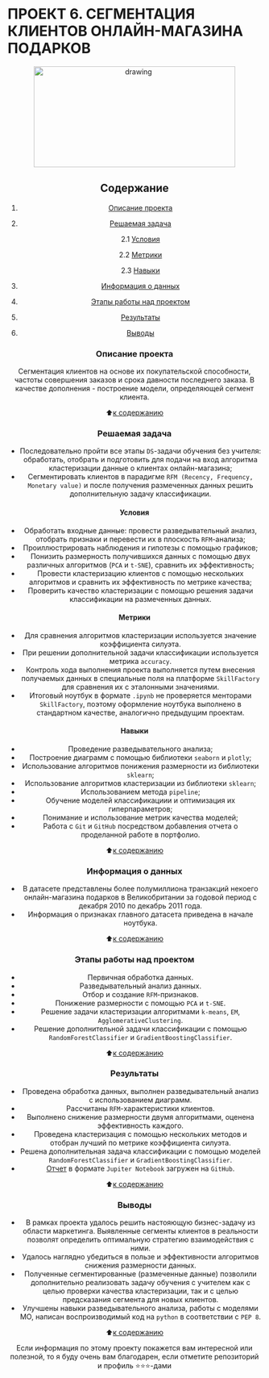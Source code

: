 # **ПРОЕКТ 6. СЕГМЕНТАЦИЯ КЛИЕНТОВ ОНЛАЙН-МАГАЗИНА ПОДАРКОВ**

<center> <img src = https://convergencegroup.com/wp-content/uploads/2020/10/CSI-Blog_CustomerSegmentation_1200x675.jpg alt="drawing" style="width: 400px; height:200px;" </center>

## **Содержание**

1. [Описание проекта](https://github.com/Licharg/SkillFactory/blob/master/Projects/Project_6/README.md#Описание-проекта)  
2. [Решаемая задача](https://github.com/Licharg/SkillFactory/blob/master/Projects/Project_6/README.md#Решаемая-задача)

    2.1 [Условия](https://github.com/Licharg/SkillFactory/blob/master/Projects/Project_6/README.md#Условия)

    2.2 [Метрики](https://github.com/Licharg/SkillFactory/blob/master/Projects/Project_6/README.md#Метрики)

    2.3 [Навыки](https://github.com/Licharg/SkillFactory/blob/master/Projects/Project_6/README.md#Навыки)

3. [Информация о данных](https://github.com/Licharg/SkillFactory/blob/master/Projects/Project_6/README.md#Информация-о-данных)  
4. [Этапы работы над проектом](https://github.com/Licharg/SkillFactory/blob/master/Projects/Project_6/README.md#Этапы-работы-над-проектом)  
5. [Результаты](https://github.com/Licharg/SkillFactory/blob/master/Projects/Project_6/README.md#Результаты)
6. [Выводы](https://github.com/Licharg/SkillFactory/blob/master/Projects/Project_6/README.md#Выводы)

### **Описание проекта**

Сегментация клиентов на основе их покупательской способности, частоты совершения заказов и срока давности последнего заказа. В качестве дополнения - построение модели, определяющей сегмент клиента.

:arrow_up:[к содержанию](https://github.com/Licharg/SkillFactory/blob/master/Projects/Project_6/README.md#Содержание)

### **Решаемая задача**

- Последовательно пройти все этапы `DS`-задачи обучения без учителя: обработать, отобрать и подготовить для подачи на вход алгоритма кластеризации данные о клиентах онлайн-магазина;
- Сегментировать клиентов в парадигме `RFM (Recency, Frequency, Monetary value)` и после получения размеченных данных решить дополнительную задачу классификации.

#### **Условия**

- Обработать входные данные: провести разведывательный анализ, отобрать признаки и перевести их в плоскость `RFM`-анализа;
- Проиллюстрировать наблюдения и гипотезы с помощью графиков;
- Понизить размерность получившихся данных с помощью двух различных алгоритмов (`PCA` и `t-SNE`), сравнить их эффективность;
- Провести кластеризацию клиентов с помощью нескольких алгоритмов и сравнить их эффективность по метрике качества;
- Проверить качество кластеризации с помощью решения задачи классификации на размеченных данных.

#### **Метрики**

- Для сравнения алгоритмов кластеризации используется значение коэффициента силуэта.  
- При решении дополнительной задачи классификации используется метрика `accuracy`.  
- Контроль хода выполнения проекта выполняется путем внесения получаемых данных в специальные поля на платформе `SkillFactory` для сравнения их с эталонными значениями.  
- Итоговый ноутбук в формате `.ipynb` не проверяется менторами `SkillFactory`, поэтому оформление ноутбука выполнено в стандартном качестве, аналогично предыдущим проектам.

#### **Навыки**

- Проведение разведывательного анализа;
- Построение диаграмм с помощью библиотеки `seaborn` и `plotly`;
- Использование алгоритмов понижения размерности из библиотеки `sklearn`;
- Использование алгоритмов кластеризации из библиотеки `sklearn`;
- Использованием метода `pipeline`;
- Обучение моделей классификациии и оптимизация их гиперпараметров;
- Понимание и использование метрик качества моделей;
- Работа с `Git` и `GitHub` посредством добавления отчета о проделанной работе в портфолио.

:arrow_up:[к содержанию](https://github.com/Licharg/SkillFactory/blob/master/Projects/Project_6/README.md#Содержание)

### **Информация о данных**

- В датасете представлены более полумиллиона транзакций некоего онлайн-магазина подарков в Великобритании за годовой период с декабря 2010 по декабрь 2011 года.
- Информация о признаках главного датасета приведена в начале ноутбука.
  
:arrow_up:[к содержанию](https://github.com/Licharg/SkillFactory/blob/master/Projects/Project_6/README.md#Содержание)

### **Этапы работы над проектом**

- Первичная обработка данных.  
- Разведывательный анализ данных.  
- Отбор и создание `RFM`-признаков.  
- Понижение размерности с помощью `PCA` и `t-SNE`.  
- Решение задачи кластеризации алгоритмами `k-means`, `EM`, `AgglomerativeClustering`.  
- Решение дополнительной задачи классификации с помощью `RandomForestClassifier` и `GradientBoostingClassifier`.  

:arrow_up:[к содержанию](https://github.com/Licharg/SkillFactory/blob/master/Projects/Project_6/README.md#Содержание)

### **Результаты**

- Проведена обработка данных, выполнен разведывательный анализ с использованием диаграмм.  
- Рассчитаны `RFM`-характеристики клиентов.  
- Выполнено снижение размерности двумя алгоритмами, оценена эффективность каждого.  
- Проведена кластеризация с помощью нескольких методов и отобран лучший по метрике коэффициента силуэта.  
- Решена дополнительная задача классификации с помощью моделей `RandomForestClassifier` и `GradientBoostingClassifier`.  
- [Отчет](https://github.com/Licharg/SkillFactory/blob/master/Projects/Project_6/Project_6_Online_customer_segmentation.ipynb) в формате `Jupiter Notebook` загружен на `GitHub`.  

:arrow_up:[к содержанию](https://github.com/Licharg/SkillFactory/blob/master/Projects/Project_6/README.md#Содержание)

### **Выводы**

- В рамках проекта удалось решить настояющую бизнес-задачу из области маркетинга. Выявленные сегменты клиентов в реальности позволят определить оптимальную стратегию взаимодействия с ними.  
- Удалось наглядно убедиться в пользе и эффективности алгоритмов снижения размерности данных.  
- Полученные сегментированные (размеченные данные) позволили дополнительно реализовать задачу обучения с учителем как с целью проверки качества кластеризации, так и с целью предсказания сегмента для новых клиентов.  
- Улучшены навыки разведывательного анализа, работы с моделями МО, написан воспроизводимый код на `python` в соответствии с `PEP 8`.

:arrow_up:[к содержанию](https://github.com/Licharg/SkillFactory/blob/master/Projects/Project_6/README.md#Содержание)

Если информация по этому проекту покажется вам интересной или полезной, то я буду очень вам благодарен, если отметите репозиторий и профиль ⭐️⭐️⭐️-дами
